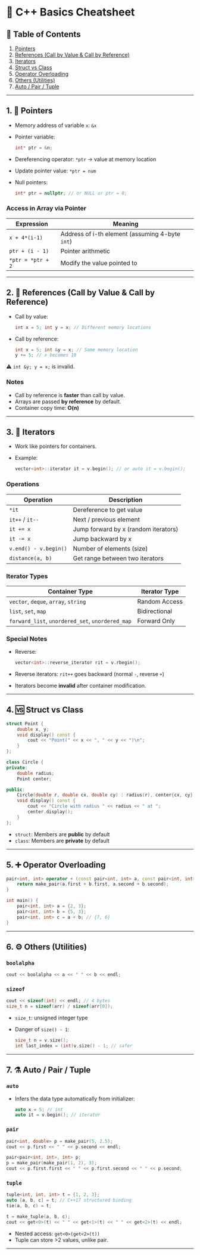 # 📘 C++ Basics Cheatsheet

## 📑 Table of Contents

1. [Pointers](#1-pointers)
2. [References (Call by Value & Call by Reference)](#2-references-call-by-value--call-by-reference)
3. [Iterators](#3-iterators)
4. [Struct vs Class](#4-struct-vs-class)
5. [Operator Overloading](#5-operator-overloading)
6. [Others (Utilities)](#6-others-utilities)
7. [Auto / Pair / Tuple](#7-auto--pair--tuple)

---

## 1. 🔁 Pointers

* Memory address of variable `x`: `&x`
* Pointer variable:

  ```cpp
  int* ptr = &n;
  ```
* Dereferencing operator: `*ptr` → value at memory location
* Update pointer value: `*ptr = num`
* Null pointers:

  ```cpp
  int* ptr = nullptr; // or NULL or ptr = 0;
  ```

### Access in Array via Pointer

| Expression        | Meaning                                         |
| ----------------- | ----------------------------------------------- |
| `x + 4*(i-1)`     | Address of i-th element (assuming 4-byte `int`) |
| `ptr + (i - 1)`   | Pointer arithmetic                              |
| `*ptr = *ptr + 2` | Modify the value pointed to                     |

---

## 2. 🔄 References (Call by Value & Call by Reference)

* Call by value:

  ```cpp
  int x = 5; int y = x; // Different memory locations
  ```
* Call by reference:

  ```cpp
  int x = 5; int &y = x; // Same memory location
  y += 5; // x becomes 10
  ```

⚠️ `int &y; y = x;` is invalid.

### Notes

* Call by reference is **faster** than call by value.
* Arrays are passed **by reference** by default.
* Container copy time: **O(n)**

---

## 3. 🔁 Iterators

* Work like pointers for containers.
* Example:

  ```cpp
  vector<int>::iterator it = v.begin(); // or auto it = v.begin();
  ```

### Operations

| Operation             | Description                          |
| --------------------- | ------------------------------------ |
| `*it`                 | Dereference to get value             |
| `it++` / `it--`       | Next / previous element              |
| `it += x`             | Jump forward by x (random iterators) |
| `it -= x`             | Jump backward by x                   |
| `v.end() - v.begin()` | Number of elements (size)            |
| `distance(a, b)`      | Get range between two iterators      |

### Iterator Types

| Container Type                                   | Iterator Type |
| ------------------------------------------------ | ------------- |
| `vector`, `deque`, `array`, `string`             | Random Access |
| `list`, `set`, `map`                             | Bidirectional |
| `forward_list`, `unordered_set`, `unordered_map` | Forward Only  |

### Special Notes

* Reverse:

  ```cpp
  vector<int>::reverse_iterator rit = v.rbegin();
  ```
* Reverse iterators: `rit++` goes backward (normal `-`, reverse `+`)
* Iterators become **invalid** after container modification.

---

## 4. 🆚 Struct vs Class

```cpp
struct Point {
    double x, y;
    void display() const {
        cout << "Point(" << x << ", " << y << ")\n";
    }
};

class Circle {
private:
    double radius;
    Point center;

public:
    Circle(double r, double cx, double cy) : radius(r), center{cx, cy} {}
    void display() const {
        cout << "Circle with radius " << radius << " at ";
        center.display();
    }
};
```

* `struct`: Members are **public** by default
* `class`: Members are **private** by default

---

## 5. ➕ Operator Overloading

```cpp
pair<int, int> operator + (const pair<int, int> a, const pair<int, int> b) {
    return make_pair(a.first + b.first, a.second + b.second);
}

int main() {
    pair<int, int> a = {2, 3};
    pair<int, int> b = {5, 3};
    pair<int, int> c = a + b; // {7, 6}
}
```

---

## 6. ⚙️ Others (Utilities)

### `boolalpha`

```cpp
cout << boolalpha << a << " " << b << endl;
```

### `sizeof`

```cpp
cout << sizeof(int) << endl; // 4 bytes
size_t n = sizeof(arr) / sizeof(arr[0]);
```

* `size_t`: unsigned integer type
* Danger of `size() - 1`:

  ```cpp
  size_t n = v.size();
  int last_index = (int)v.size() - 1; // safer
  ```

---

## 7. ⚗️ Auto / Pair / Tuple

### `auto`

* Infers the data type automatically from initializer:

  ```cpp
  auto x = 5; // int
  auto it = v.begin(); // iterator
  ```

### `pair`

```cpp
pair<int, double> p = make_pair(5, 2.5);
cout << p.first << " " << p.second << endl;

pair<pair<int, int>, int> p;
p = make_pair(make_pair(1, 2), 3);
cout << p.first.first << " " << p.first.second << " " << p.second;
```

### `tuple`

```cpp
tuple<int, int, int> t = {1, 2, 3};
auto [a, b, c] = t; // C++17 structured binding
tie(a, b, c) = t;

t = make_tuple(a, b, c);
cout << get<0>(t) << " " << get<1>(t) << " " << get<2>(t) << endl;
```

* Nested access: `get<0>(get<2>(t))`
* Tuple can store >2 values, unlike pair.

---
